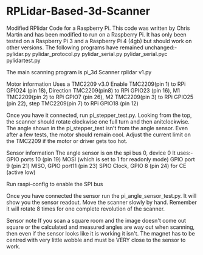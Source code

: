# RPLidar-Based-3d-Scanner
Modified RPlidar Code for a Raspberry Pi. This code was written by Chris Martin and has been modified to run on a Raspberry Pi. It has only been tested on a Raspberry Pi 3 and a Raspberry Pi 4 (4gb) but should work on other versions. The following programs have remained unchanged:- 
pylidar.py
pylidar_protocol.py
pylidar_serial.py
pylidar_serial.pyc
pylidartest.py

The main scanning program is pi_3d Scanner rplidar v1.py

Motor information
Uses a TMC2209 v3.0
Enable TMC2209(pin 1) to RPi GPIO24 (pin 18),
Direction TMC2209(pin8) to RPi GPIO23 (pin 16),
M1 TMC2209(pin 2) to RPi GPIO7 (pin 26),
M2 TMC2209(pin 3) to RPi GPIO25 (pin 22),
step TMC2209(pin 7) to RPi GPIO18 (pin 12)

Once you have it connected, run pi_stepper_test.py. Looking from the top, the scanner should rotate clockwise one full turn and then anitclockwise. The angle shown in the pi_stepper_test isn't from the angle sensor. Even after a few tests, the motor should remain cool. Adjust the current limit on the TMC2209 if the motor or driver gets too hot.

Sensor information
The angle sensor is on the spi bus 0, device 0
It uses:-
GPIO ports 10 (pin 19) MOSI (which is set to 1 for readonly mode)
GPIO port 9 (pin 21) MISO,
GPIO port11 (pin 23) SPIO Clock,
GPIO 8 (pin 24) for CE (active low)

Run raspi-config to enable the SPI bus

Once you have connected the sensor run the pi_angle_sensor_test.py. It will show you the sensor readout. Move the scanner slowly by hand. Remember it will rotate 8 times for one complete revolution of the scanner.

Sensor note
If you scan a square room and the image doesn't come out square or the calculated and measured angles are way out when scanning, then even if the sensor looks like it is working it isn't. The magnet has to be centred with very little wobble and must be VERY close to the sensor to work.
